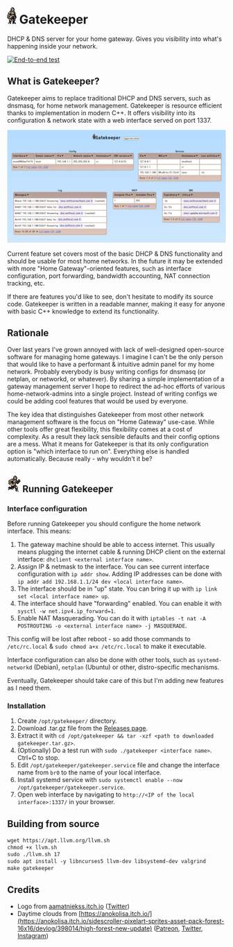# [![Gatekeeper](https://github.com/mafik/gatekeeper/blob/main/static/gatekeeper.gif?raw=true)](https://github.com/mafik/gatekeeper) Gatekeeper
DHCP &amp; DNS server for your home gateway. Gives you visibility into what's happening inside your network.

[![End-to-end test](https://github.com/mafik/gatekeeper/actions/workflows/test.yml/badge.svg)](https://github.com/mafik/gatekeeper/actions/workflows/test.yml)

## What is Gatekeeper?

Gatekeeper aims to replace traditional DHCP and DNS servers, such as dnsmasq, for home network management. Gatekeeper is resource efficient thanks to implementation in modern C++. It offers visibility into its configuration & network state with a web interface served on port 1337.

![Screenshot](https://github.com/mafik/gatekeeper/blob/main/screenshot-2023-06-11.png?raw=true)

Current feature set covers most of the basic DHCP & DNS functionality and should be usable for most home networks. In the future it may be extended with more "Home Gateway"-oriented features, such as interface configuration, port forwarding, bandwidth accounting, NAT connection tracking, etc.

If there are features you'd like to see, don't hesitate to modify its source code. Gatekeeper is written in a readable manner, making it easy for anyone with basic C++ knowledge to extend its functionality.

## Rationale

Over last years I've grown annoyed with lack of well-designed open-source software for managing home gateways. I imagine I can't be the only person that would like to have a performant & intuitive admin panel for my home network. Probably everybody is busy writing configs for dnsmasq (or netplan, or networkd, or whatever). By sharing a simple implementation of a gateway management server I hope to redirect the ad-hoc efforts of various home-network-admins into a single project. Instead of writing configs we could be adding cool features that would be used by everyone.

The key idea that distinguishes Gatekeeper from most other network management software is the focus on "Home Gateway" use-case. While other tools offer great flexibility, this flexibility comes at a cost of complexity. As a result they lack sensible defaults and their config options are a mess. What it means for Gatekeeper is that its only configuration option is "which interface to run on". Everything else is handled automatically. Because really - why wouldn't it be?

## ![Running Gatekeeper](https://github.com/mafik/gatekeeper/blob/main/gatekeeper-running.gif?raw=true) Running Gatekeeper

### Interface configuration

Before running Gatekeeper you should configure the home network interface. This means:

1. The gateway machine should be able to access internet. This usually means plugging the internet cable & running DHCP client on the external interface: `dhclient <external interface name>`.
2. Assign IP & netmask to the interface. You can see current interface configuration with `ip addr show`. Adding IP addresses can be done with `ip addr add 192.168.1.1/24 dev <local interface name>`.
3. The interface should be in "up" state. You can bring it up with `ip link set <local interface name> up`.
4. The interface should have "forwarding" enabled. You can enable it with `sysctl -w net.ipv4.ip_forward=1`.
5. Enable NAT Masquerading. You can do it with `iptables -t nat -A POSTROUTING -o <external interface name> -j MASQUERADE`.

This config will be lost after reboot - so add those commands to `/etc/rc.local` & `sudo chmod a+x /etc/rc.local` to make it executable.

Interface configuration can also be done with other tools, such as `systemd-networkd` (Debian), `netplan` (Ubuntu) or other, distro-specific mechanisms.

Eventually, Gatekeeper should take care of this but I'm adding new features as I need them.

### Installation

1. Create `/opt/gatekeeper/` directory.
2. Download .tar.gz file from the [Releases page](https://github.com/mafik/gatekeeper/releases).
3. Extract it with `cd /opt/gatekeeper && tar -xzf <path to downloaded gatekeeper.tar.gz>`.
4. (Optionally) Do a test run with `sudo ./gatekeeper <interface name>`. Ctrl+C to stop.
5. Edit `/opt/gatekeeper/gatekeeper.service` file and change the interface name from `br0` to the name of your local interface.
6. Install systemd service with `sudo systemctl enable --now /opt/gatekeeper/gatekeeper.service`.
7.  Open web interface by navigating to `http://<IP of the local interface>:1337/` in your browser.

## Building from source

```
wget https://apt.llvm.org/llvm.sh
chmod +x llvm.sh
sudo ./llvm.sh 17
sudo apt install -y libncurses5 llvm-dev libsystemd-dev valgrind
make gatekeeper
```

## Credits

- Logo from [aamatniekss.itch.io](https://aamatniekss.itch.io/fantasy-knight-free-pixelart-animated-character) ([Twitter](https://twitter.com/Namatnieks))
- Daytime clouds from [https://anokolisa.itch.io/](https://anokolisa.itch.io/sidescroller-pixelart-sprites-asset-pack-forest-16x16/devlog/398014/high-forest-new-update) ([Patreon](https://img.itch.zone/aW1nLzkzMTE1NzAucG5n/original/lXKJcR.png), [Twitter](https://img.itch.zone/aW1nLzkzMTE1NzEucG5n/original/ph%2BgkH.png), [Instagram](https://img.itch.zone/aW1nLzEwNDYzNDQ5LnBuZw==/original/Di01oS.png))
